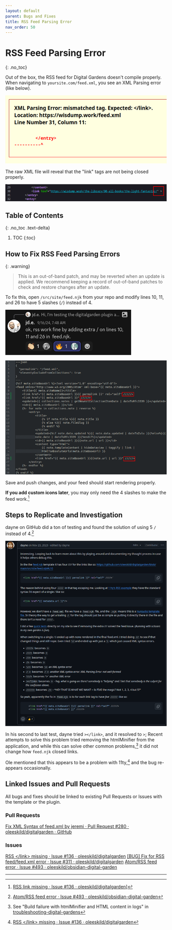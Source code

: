 ```yaml
---
layout: default
parent: Bugs and Fixes
title: RSS Feed Parsing Error
nav_order: 50
---
```

# RSS Feed Parsing Error
{: .no_toc}

Out of the box, the RSS feed for Digital Gardens doesn't compile properly. When navigating to `yoursite.com/feed.xml`, you see an XML Parsing error (like below).

![](../assets/images/280ef664d06874de2c78de24a90ccdf4.png)

The raw XML file will reveal that the "link" tags are not being closed properly.

![](../assets/images/fixing-the-rss-feed-1.png)

## Table of Contents
{: .no_toc .text-delta}
1. TOC
{:toc}

## How to Fix RSS Feed Parsing Errors

{: .warning}
> This is an out-of-band patch, and may be reverted when an update is applied. We recommend keeping a record of out-of-band patches to check and restore changes after an update.

To fix this, open `/src/site/feed.njk` from your repo and modify lines 10, 11, and 26 to have 5 slashes (`/`) instead of 4.

![jdeComment](../assets/images/jdeComment.png)

![](../assets/images/feed.njk.png)

Save and push changes, and your feed should start rendering properly.

**If you add custom icons later**, you may only need the 4 slashes to make the feed work.[^1]

## Steps to Replicate and Investigation

dayne on GitHub did a ton of testing and found the solution of using 5 `/` instead of 4.[^2] 


![](../assets/images/98b7854739e6946e724541fab1455a97.png)

In his second to last test, dayne tried `></link>`, and it resolved to `>`; Recent attempts to solve this problem tried removing the htmlMinifier from the application, and while this can solve other common problems,[^3] it did not change how `feed.njk` closed links.

Ole mentioned that this appears to be a problem with 11ty,[^4] and the bug re-appears occasionally.

## Linked Issues and Pull Requests
All bugs and fixes should be linked to existing Pull Requests or Issues with the template or the plugin.

### Pull Requests
[Fix XML Syntax of feed.xml by jeremi · Pull Request #280 · oleeskild/digitalgarden · GitHub](https://github.com/oleeskild/digitalgarden/pull/280)
### Issues
[RSS \</link\> missing · Issue #136 · oleeskild/digitalgarden](https://github.com/oleeskild/digitalgarden/issues/136#issuecomment-2340139055)
[\[BUG\] Fix for RSS feed/feed.xml error · Issue #311 · oleeskild/digitalgarden](https://github.com/oleeskild/digitalgarden/issues/311)
[Atom/RSS feed error · Issue #493 · oleeskild/obsidian-digital-garden](https://github.com/oleeskild/obsidian-digital-garden/issues/493)


----
[^1]: [RSS link missing · Issue #136 · oleeskild/digitalgarden](https://github.com/oleeskild/digitalgarden/issues/136#issuecomment-2340139055)]

[^2]: [Atom/RSS feed error · Issue #493 · oleeskild/obsidian-digital-garden](https://github.com/oleeskild/obsidian-digital-garden/issues/493#issuecomment-1825034758)

[^3]: See "Build failure with htmlMinifier and HTML content in logs" in [troubleshooting-digital-gardens](troubleshooting-digital-gardens.md)

[^4]: [RSS \</link\> missing · Issue #136 · oleeskild/digitalgarden](https://github.com/oleeskild/digitalgarden/issues/136#issuecomment-1521921175)
